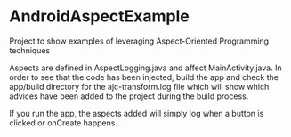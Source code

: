 # AndroidAspectExample
Project to show examples of leveraging Aspect-Oriented Programming techniques

Aspects are defined in AspectLogging.java and affect MainActivity.java. 
In order to see that the code has been injected, build the app and check the app/build directory for the 
ajc-transform.log file which will show which advices have been added to the project during the build process.

If you run the app, the aspects added will simply log when a button is clicked or onCreate happens.
